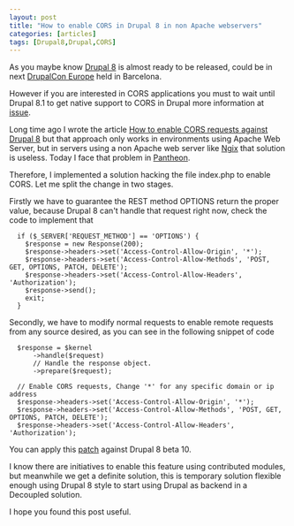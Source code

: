 ```yaml
---
layout: post
title: "How to enable CORS in Drupal 8 in non Apache webservers"
categories: [articles]
tags: [Drupal8,Drupal,CORS]
---
```

As you maybe know [Drupal 8](https://www.drupal.org/drupal-8.0) is almost ready to be released, could be in next
[DrupalCon Europe](https://events.drupal.org/barcelona2015) held in Barcelona.

However if you are interested in CORS applications you must to wait until Drupal 8.1 to get native support to CORS in Drupal
more information at [issue](https://www.drupal.org/node/1869548#comment-9365043).

Long time ago I wrote the article <a href="{{site.url }}/articles/2014/09/08/how-to-enable-cors-requests-against-drupal-8/">How to enable CORS requests against Drupal 8</a>
but that approach only works in environments using Apache Web Server, but in servers using a non Apache web server like
 [Ngix](http://nginx.org/) that solution is useless. Today I face that problem in [Pantheon](https://pantheon.io).


Therefore, I implemented a solution hacking the file index.php to enable CORS. Let me split the change in two stages.

Firstly we have to guarantee the REST method OPTIONS return the proper value, because Drupal 8 can't handle that request right now, check the code to implement that

```
  if ($_SERVER['REQUEST_METHOD'] == 'OPTIONS') {
    $response = new Response(200);
    $response->headers->set('Access-Control-Allow-Origin', '*');
    $response->headers->set('Access-Control-Allow-Methods', 'POST, GET, OPTIONS, PATCH, DELETE');
    $response->headers->set('Access-Control-Allow-Headers', 'Authorization');
    $response->send();
    exit;
  }
```

Secondly, we have to modify normal requests to enable remote requests from any source desired, as you can see in the following snippet of code

```
  $response = $kernel
      ->handle($request)
      // Handle the response object.
      ->prepare($request);

  // Enable CORS requests, Change '*' for any specific domain or ip address
  $response->headers->set('Access-Control-Allow-Origin', '*');
  $response->headers->set('Access-Control-Allow-Methods', 'POST, GET, OPTIONS, PATCH, DELETE');
  $response->headers->set('Access-Control-Allow-Headers', 'Authorization');
```

You can apply this <a href="{{site.url}}/assets/attaches/d8-cors-index.patch.txt">patch</a> against Drupal 8 beta 10.

I know there are initiatives to enable this feature using contributed modules, but meanwhile we get a definite solution, 
this is temporary solution flexible enough using Drupal 8 style to start using Drupal as backend in a Decoupled solution.
 
I hope you found this post useful. 